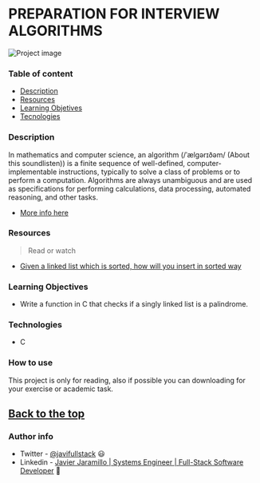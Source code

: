 # PREPARATION FOR INTERVIEW ALGORITHMS


![Project image](https://www.codingdojo.com/blog/wp-content/uploads/article-3467-thumbnail.png)

### Table of content

- [Description](#description)
- [Resources](#resources)
- [Learning Objetives](#learning-objectives)
- [Tecnologies](#technologies)
### Description

In mathematics and computer science, an algorithm (/ˈælɡərɪðəm/ (About this soundlisten)) is a finite sequence of 
well-defined, computer-implementable instructions, typically to solve a class of problems or to perform a computation.
Algorithms are always unambiguous and are used as specifications for performing calculations, data processing,
automated reasoning, and other tasks.

- [More info here](https://en.wikipedia.org/wiki/Algorithm)
### Resources 


>Read or watch

- [Given a linked list which is sorted, how will you insert in sorted way](https://www.geeksforgeeks.org/given-a-linked-list-which-is-sorted-how-will-you-insert-in-sorted-way/)

### Learning Objectives

- Write a function in C that checks if a singly linked list is a palindrome.
  
### Technologies

- C

### How to use

This project is only for reading, also if possible you can downloading for your exercise or academic task.

[Back to the top](#advanced-html)
---
### Author info

- Twitter - [@javifullstack](https://twitter.com/javifullstack) :smiley: 
- Linkedin - [Javier Jaramillo | Systems Engineer | Full-Stack Software Developer](https://www.linkedin.com/in/javier-jaramillo-346b681a1/) :gem:



